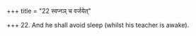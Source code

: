 +++
title = "22 स्वप्नञ् च वर्जयेत्"

+++
22. And he shall avoid sleep (whilst his teacher is awake).
